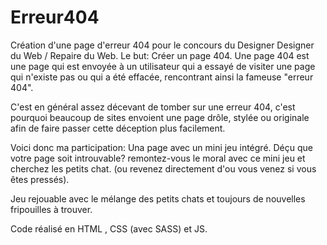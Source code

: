 # Erreur404
Création d'une page d'erreur 404 pour le concours du Designer Designer du Web / Repaire du Web.
Le but: Créer un page 404.
Une page 404 est une page qui est envoyée à un utilisateur qui a essayé de visiter une page qui n'existe pas 
ou qui a été effacée, rencontrant ainsi la fameuse "erreur 404".

C'est en général assez décevant de tomber sur une erreur 404, c'est pourquoi beaucoup de sites envoient une page drôle,
stylée ou originale afin de faire passer cette déception plus facilement.

Voici donc ma participation: Una page avec un mini jeu intégré. Déçu que votre page soit introuvable? remontez-vous le moral avec ce mini jeu et cherchez les petits chat.
(ou revenez directement d'ou vous venez si vous êtes pressés).

Jeu rejouable avec le mélange des petits chats et toujours de nouvelles fripouilles à trouver.

Code réalisé en HTML , CSS (avec SASS) et JS.
